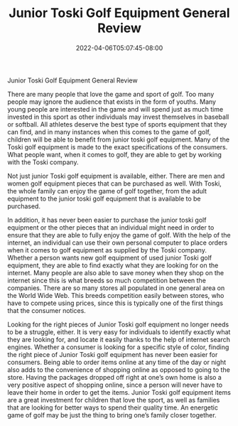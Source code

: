 ﻿---
title: "Junior Toski Golf Equipment General Review"
date: 2022-04-06T05:07:45-08:00
description: "junior golf Tips for Web Success"
featured_image: "/images/junior golf.jpg"
tags: ["junior golf"]
---

Junior Toski Golf Equipment General Review

There are many people that love the game and sport of golf.  Too many people may ignore the audience that exists in the form of youths.  Many young people are interested in the game and will spend just as much time invested in this sport as other individuals may invest themselves in baseball or softball.  All athletes deserve the best type of sports equipment that they can find, and in many instances when this comes to the game of golf, children will be able to benefit from junior toski golf equipment.  Many of the Toski golf equipment is made to the exact specifications of the consumers.  What people want, when it comes to golf, they are able to get by working with the Toski company.

Not just junior Toski golf equipment is available, either.  There are men and women golf equipment pieces that can be purchased as well.  With Toski, the whole family can enjoy the game of golf together, from the adult equipment to the junior toski golf equipment that is available to be purchased.

In addition, it has never been easier to purchase the junior toski golf equipment or the other pieces that an individual might need in order to ensure that they are able to fully enjoy the game of golf.  With the help of the internet, an individual can use their own personal computer to place orders when it comes to golf equipment as supplied by the Toski company.  Whether a person wants new golf equipment of used junior Toski golf equipment, they are able to find exactly what they are looking for on the internet.  Many people are also able to save money when they shop on the internet since this is what breeds so much competition between the companies.  There are so many stores all populated in one general area on the World Wide Web.  This breeds competition easily between stores, who have to compete using prices, since this is typically one of the first things that the consumer notices.  

Looking for the right pieces of Junior Toski golf equipment no longer needs to be a struggle, either.  It is very easy for individuals to identify exactly what they are looking for, and locate it easily thanks to the help of internet search engines.  Whether a consumer is looking for a specific style of color, finding the right piece of Junior Toski golf equipment has never been easier for consumers.  Being able to order items online at any time of the day or night also adds to the convenience of shopping online as opposed to going to the store.  Having the packages dropped off right at one’s own home is also a very positive aspect of shopping online, since a person will never have to leave their home in order to get the items.  Junior Toski golf equipment items are a great investment for children that love the sport, as well as families that are looking for better ways to spend their quality time.  An energetic game of golf may be just the thing to bring one’s family closer together.

